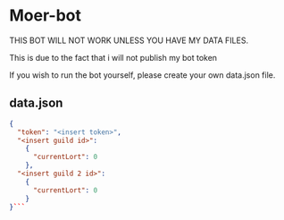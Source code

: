# Moer-bot

THIS BOT WILL NOT WORK UNLESS YOU HAVE MY DATA FILES.

This is due to the fact that i will not publish my bot token

If you wish to run the bot yourself, please create your own data.json file.

## data.json
```json
{
  "token": "<insert token>", 
  "<insert guild id>":
    {
      "currentLort": 0
    }, 
  "<insert guild 2 id>": 
    {
      "currentLort": 0
    }
}```
